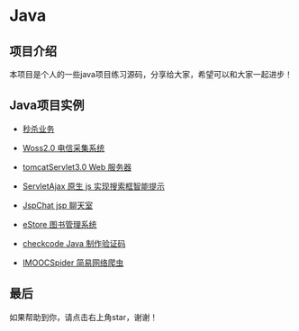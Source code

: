 # Java

## 项目介绍

本项目是个人的一些java项目练习源码，分享给大家，希望可以和大家一起进步！

## Java项目实例

* [秒杀业务](./seckill/)

* [Woss2.0 电信采集系统](./woss/)

* [tomcatServlet3.0 Web 服务器](./tomcatServer3.0/)

* [ServletAjax 原生 js 实现搜索框智能提示](./ServletAjax/)

* [JspChat jsp 聊天室](./JspChat/)

* [eStore 图书管理系统](./estore/)

* [checkcode Java 制作验证码](./checkcode/)

* [IMOOCSpider 简易网络爬虫](./IMOOCSpider/)

## 最后  
如果帮助到你，请点击右上角star，谢谢！
